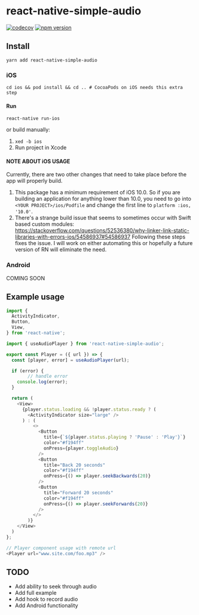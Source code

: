 # react-native-simple-audio

[![codecov](https://codecov.io/gh/daniel-hayes/react-native-simple-audio/branch/master/graph/badge.svg)](https://codecov.io/gh/daniel-hayes/react-native-simple-audio)
[![npm version](https://badge.fury.io/js/react-native-simple-audio.svg)](https://badge.fury.io/js/react-native-simple-audio)

## Install
`yarn add react-native-simple-audio`

### iOS
`cd ios && pod install && cd .. # CocoaPods on iOS needs this extra step`

#### Run
`react-native run-ios`

or build manually:

1. `xed -b ios`
2. Run project in Xcode

#### NOTE ABOUT iOS USAGE
Currently, there are two other changes that need to take place before the app will properly build.
1. This package has a minimum requirement of iOS 10.0. So if you are building an application for anything lower than 10.0, you need to go into `<YOUR PROJECT>/ios/Podfile` and change the first line to `platform :ios, '10.0'`.
2. There's a strange build issue that seems to sometimes occur with Swift based custom modules: https://stackoverflow.com/questions/52536380/why-linker-link-static-libraries-with-errors-ios/54586937#54586937 Following these steps fixes the issue. I will work on either automating this or hopefully a future version of RN will eliminate the need.

### Android

COMING SOON

## Example usage
```javascript
import {
  ActivityIndicator,
  Button,
  View,
} from 'react-native';

import { useAudioPlayer } from 'react-native-simple-audio';

export const Player = ({ url }) => {
  const [player, error] = useAudioPlayer(url);

  if (error) {
		// handle error
    console.log(error);
  }

  return (
    <View>
      {player.status.loading && !player.status.ready ? (
        <ActivityIndicator size="large" />
      ) : (
          <>
            <Button
              title={`${player.status.playing ? 'Pause' : 'Play'}`}
              color="#f194ff"
              onPress={player.toggleAudio}
            />
            <Button
              title="Back 20 seconds"
              color="#f194ff"
              onPress={() => player.seekBackwards(20)}
            />
            <Button
              title="Forward 20 seconds"
              color="#f194ff"
              onPress={() => player.seekForwards(20)}
            />
          </>
        )}
    </View>
  )
};

// Player component usage with remote url
<Player url="www.site.com/foo.mp3" />
```


## TODO
- Add ability to seek through audio
- Add full example
- Add hook to record audio
- Add Android functionality
